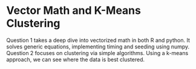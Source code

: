 # Vector Math and K-Means Clustering
Question 1 takes a deep dive into vectorized math in both R and python. It solves generic equations, implementing timing and seeding using numpy.
Question 2 focuses on clustering via simple algorithms. Using a k-means approach, we can see where the data is best clustered.
